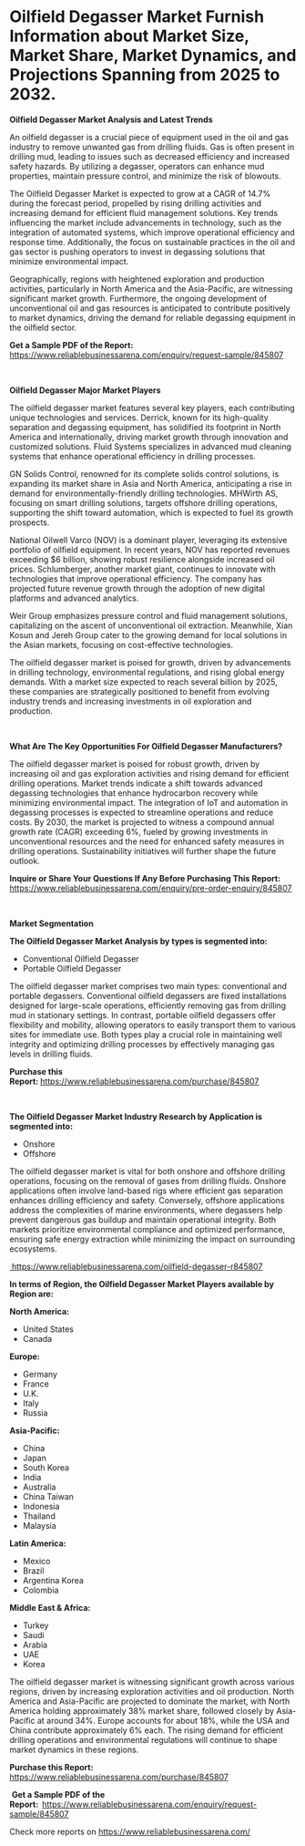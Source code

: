 <p><h1>Oilfield Degasser Market Furnish Information about Market Size, Market Share, Market Dynamics, and Projections Spanning from 2025 to 2032.</h1></p><p><strong>Oilfield Degasser Market Analysis and Latest Trends</strong></p>
<p><p>An oilfield degasser is a crucial piece of equipment used in the oil and gas industry to remove unwanted gas from drilling fluids. Gas is often present in drilling mud, leading to issues such as decreased efficiency and increased safety hazards. By utilizing a degasser, operators can enhance mud properties, maintain pressure control, and minimize the risk of blowouts. </p><p>The Oilfield Degasser Market is expected to grow at a CAGR of 14.7% during the forecast period, propelled by rising drilling activities and increasing demand for efficient fluid management solutions. Key trends influencing the market include advancements in technology, such as the integration of automated systems, which improve operational efficiency and response time. Additionally, the focus on sustainable practices in the oil and gas sector is pushing operators to invest in degassing solutions that minimize environmental impact. </p><p>Geographically, regions with heightened exploration and production activities, particularly in North America and the Asia-Pacific, are witnessing significant market growth. Furthermore, the ongoing development of unconventional oil and gas resources is anticipated to contribute positively to market dynamics, driving the demand for reliable degassing equipment in the oilfield sector.</p></p>
<p><strong>Get a Sample PDF of the Report:&nbsp;</strong> <a href="https://www.reliablebusinessarena.com/enquiry/request-sample/845807?utm_campaign=2530&utm_medium=2&utm_source=Github&utm_content=ia&utm_term=10042025&utm_id=oilfield-degasser">https://www.reliablebusinessarena.com/enquiry/request-sample/845807</a></p>
<p>&nbsp;</p>
<p><strong>Oilfield Degasser Major Market Players</strong></p>
<p><p>The oilfield degasser market features several key players, each contributing unique technologies and services. Derrick, known for its high-quality separation and degassing equipment, has solidified its footprint in North America and internationally, driving market growth through innovation and customized solutions. Fluid Systems specializes in advanced mud cleaning systems that enhance operational efficiency in drilling processes.</p><p>GN Solids Control, renowned for its complete solids control solutions, is expanding its market share in Asia and North America, anticipating a rise in demand for environmentally-friendly drilling technologies. MHWirth AS, focusing on smart drilling solutions, targets offshore drilling operations, supporting the shift toward automation, which is expected to fuel its growth prospects.</p><p>National Oilwell Varco (NOV) is a dominant player, leveraging its extensive portfolio of oilfield equipment. In recent years, NOV has reported revenues exceeding $6 billion, showing robust resilience alongside increased oil prices. Schlumberger, another market giant, continues to innovate with technologies that improve operational efficiency. The company has projected future revenue growth through the adoption of new digital platforms and advanced analytics.</p><p>Weir Group emphasizes pressure control and fluid management solutions, capitalizing on the ascent of unconventional oil extraction. Meanwhile, Xian Kosun and Jereh Group cater to the growing demand for local solutions in the Asian markets, focusing on cost-effective technologies.</p><p>The oilfield degasser market is poised for growth, driven by advancements in drilling technology, environmental regulations, and rising global energy demands. With a market size expected to reach several billion by 2025, these companies are strategically positioned to benefit from evolving industry trends and increasing investments in oil exploration and production.</p></p>
<p>&nbsp;</p>
<p><strong>What Are The Key Opportunities For Oilfield Degasser Manufacturers?</strong></p>
<p><p>The oilfield degasser market is poised for robust growth, driven by increasing oil and gas exploration activities and rising demand for efficient drilling operations. Market trends indicate a shift towards advanced degassing technologies that enhance hydrocarbon recovery while minimizing environmental impact. The integration of IoT and automation in degassing processes is expected to streamline operations and reduce costs. By 2030, the market is projected to witness a compound annual growth rate (CAGR) exceeding 6%, fueled by growing investments in unconventional resources and the need for enhanced safety measures in drilling operations. Sustainability initiatives will further shape the future outlook.</p></p>
<p><strong>Inquire or Share Your Questions If Any Before Purchasing This Report:</strong> <a href="https://www.reliablebusinessarena.com/enquiry/pre-order-enquiry/845807?utm_campaign=2530&utm_medium=2&utm_source=Github&utm_content=ia&utm_term=10042025&utm_id=oilfield-degasser">https://www.reliablebusinessarena.com/enquiry/pre-order-enquiry/845807</a></p>
<p>&nbsp;</p>
<p><strong>Market Segmentation</strong></p>
<p><strong>The Oilfield Degasser Market Analysis by types is segmented into:</strong></p>
<p><ul><li>Conventional Oilfield Degasser</li><li>Portable Oilfield Degasser</li></ul></p>
<p><p>The oilfield degasser market comprises two main types: conventional and portable degassers. Conventional oilfield degassers are fixed installations designed for large-scale operations, efficiently removing gas from drilling mud in stationary settings. In contrast, portable oilfield degassers offer flexibility and mobility, allowing operators to easily transport them to various sites for immediate use. Both types play a crucial role in maintaining well integrity and optimizing drilling processes by effectively managing gas levels in drilling fluids.</p></p>
<p><strong>Purchase this Report:&nbsp;</strong><a href="https://www.reliablebusinessarena.com/purchase/845807?utm_campaign=2530&utm_medium=2&utm_source=Github&utm_content=ia&utm_term=10042025&utm_id=oilfield-degasser">https://www.reliablebusinessarena.com/purchase/845807</a></p>
<p>&nbsp;</p>
<p><strong>The Oilfield Degasser Market Industry Research by Application is segmented into:</strong></p>
<p><ul><li>Onshore</li><li>Offshore</li></ul></p>
<p><p>The oilfield degasser market is vital for both onshore and offshore drilling operations, focusing on the removal of gases from drilling fluids. Onshore applications often involve land-based rigs where efficient gas separation enhances drilling efficiency and safety. Conversely, offshore applications address the complexities of marine environments, where degassers help prevent dangerous gas buildup and maintain operational integrity. Both markets prioritize environmental compliance and optimized performance, ensuring safe energy extraction while minimizing the impact on surrounding ecosystems.</p></p>
<p><a href="https://www.reliablebusinessarena.com/oilfield-degasser-r845807?utm_campaign=2530&utm_medium=2&utm_source=Github&utm_content=ia&utm_term=10042025&utm_id=oilfield-degasser">&nbsp;https://www.reliablebusinessarena.com/oilfield-degasser-r845807</a></p>
<p><strong>In terms of Region, the Oilfield Degasser Market Players available by Region are:</strong></p>
<p>
    <p> <strong> North America: </strong>
        <ul>
            <li>United States</li>
            <li>Canada</li>
        </ul>
        </p> 
    <p> <strong> Europe: </strong>
        <ul>
            <li>Germany</li>
            <li>France</li>
            <li>U.K.</li>
            <li>Italy</li>
            <li>Russia</li>
        </ul>
        </p> 
    <p> <strong> Asia-Pacific: </strong>
        <ul>
            <li>China</li>
            <li>Japan</li>
            <li>South Korea</li>
            <li>India</li>
            <li>Australia</li>
            <li>China Taiwan</li>
            <li>Indonesia</li>
            <li>Thailand</li>
            <li>Malaysia</li>
        </ul>
        </p> 
    <p> <strong> Latin America: </strong>
        <ul>
            <li>Mexico</li>
            <li>Brazil</li>
            <li>Argentina Korea</li>
            <li>Colombia</li>
        </ul>
        </p> 
    <p> <strong> Middle East & Africa: </strong>
        <ul>
            <li>Turkey</li>
            <li>Saudi</li>
            <li>Arabia</li>
            <li>UAE</li>
            <li>Korea</li>
        </ul>
    </p>
    </p>
<p><p>The oilfield degasser market is witnessing significant growth across various regions, driven by increasing exploration activities and oil production. North America and Asia-Pacific are projected to dominate the market, with North America holding approximately 38% market share, followed closely by Asia-Pacific at around 34%. Europe accounts for about 18%, while the USA and China contribute approximately 6% each. The rising demand for efficient drilling operations and environmental regulations will continue to shape market dynamics in these regions.</p></p>
<p><strong>Purchase this Report: </strong><a href="https://www.reliablebusinessarena.com/purchase/845807?utm_campaign=2530&utm_medium=2&utm_source=Github&utm_content=ia&utm_term=10042025&utm_id=oilfield-degasser">https://www.reliablebusinessarena.com/purchase/845807</a></p>
<p>&nbsp;<strong>Get a Sample PDF of the Report:&nbsp;&nbsp;</strong><a href="https://www.reliablebusinessarena.com/enquiry/request-sample/845807?utm_campaign=2530&utm_medium=2&utm_source=Github&utm_content=ia&utm_term=10042025&utm_id=oilfield-degasser">https://www.reliablebusinessarena.com/enquiry/request-sample/845807</a></p>
<p><strong></strong></p>
<p>Check more reports on <a href="https://www.reliablebusinessarena.com/?utm_campaign=2530&utm_medium=2&utm_source=Github&utm_content=ia&utm_term=10042025&utm_id=oilfield-degasser">https://www.reliablebusinessarena.com/</a></p>